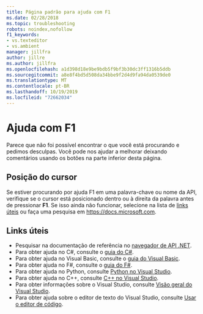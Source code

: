 ```yaml
---
title: Página padrão para ajuda com F1
ms.date: 02/28/2018
ms.topic: troubleshooting
robots: noindex,nofollow
f1_keywords:
- vs.texteditor
- vs.ambient
manager: jillfra
author: jillre
ms.author: jillfra
ms.openlocfilehash: a1d398d18e9be9bdb5f9bf3b30dc3ff1316b5ddb
ms.sourcegitcommit: a8e8f4bd5d508da34bbe9f2d4d9fa94da0539de0
ms.translationtype: MT
ms.contentlocale: pt-BR
ms.lasthandoff: 10/19/2019
ms.locfileid: "72662034"
---
```

# <a name="f1-help"></a>Ajuda com F1

Parece que não foi possível encontrar o que você está procurando e pedimos desculpas. Você pode nos ajudar a melhorar deixando comentários usando os botões na parte inferior desta página.

## <a name="cursor-position"></a>Posição do cursor

Se estiver procurando por ajuda F1 em uma palavra-chave ou nome da API, verifique se o cursor está posicionado dentro ou à direita da palavra antes de pressionar **F1**. Se isso ainda não funcionar, selecione na lista de [links úteis](#useful-links) ou faça uma pesquisa em https://docs.microsoft.com.

## <a name="useful-links"></a>Links úteis

- Pesquisar na documentação de referência no [navegador de API .NET](/dotnet/api/).
- Para obter ajuda no C#, consulte o [guia do C#](/dotnet/csharp/index).
- Para obter ajuda no Visual Basic, consulte o [guia do Visual Basic](/dotnet/visual-basic/).
- Para obter ajuda no F#, consulte o [guia do F#](/dotnet/fsharp/).
- Para obter ajuda no Python, consulte [Python no Visual Studio](../../python/overview-of-python-tools-for-visual-studio.md).
- Para obter ajuda no C++, consulte [C++ no Visual Studio](/cpp/visual-cpp-in-visual-studio).
- Para obter informações sobre o Visual Studio, consulte [Visão geral do Visual Studio](../../get-started/visual-studio-ide.md).
- Para obter ajuda sobre o editor de texto do Visual Studio, consulte [Usar o editor de código](../../ide/writing-code-in-the-code-and-text-editor.md).
